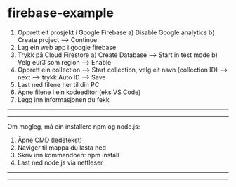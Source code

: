 # firebase-example

1. Opprett eit prosjekt i Google Firebase 
  a) Disable Google analytics 
  b) Create project --> Continue
2. Lag ein web app i google firebase
3. Trykk på Cloud Firestore
  a) Create Database --> Start in test mode
  b) Velg eur3 som region --> Enable
4. Opprett ein collection --> Start collection, velg eit navn (collection ID) --> next --> trykk Auto ID --> Save 
5. Last ned filene her til din PC
6. Åpne filene i ein kodeeditor (eks VS Code) 
7. Legg inn informasjonen du fekk 

--------------------------------------------------
--------------------------------------------------
Om mogleg, må ein installere npm og node.js: 

1. Åpne CMD (ledetekst) 
2. Naviger til mappa du lasta ned
3. Skriv inn kommandoen: 
    npm install
4. Last ned node.js via nettleser

--------------------------------------------------
--------------------------------------------------
